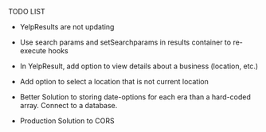 TODO LIST

- YelpResults are not updating
- Use search params and setSearchparams in results container to re-execute hooks

- In YelpResult, add option to view details about a business (location, etc.)

- Add option to select a location that is not current location

- Better Solution to storing date-options for each era than a hard-coded array. Connect to a database.

- Production Solution to CORS